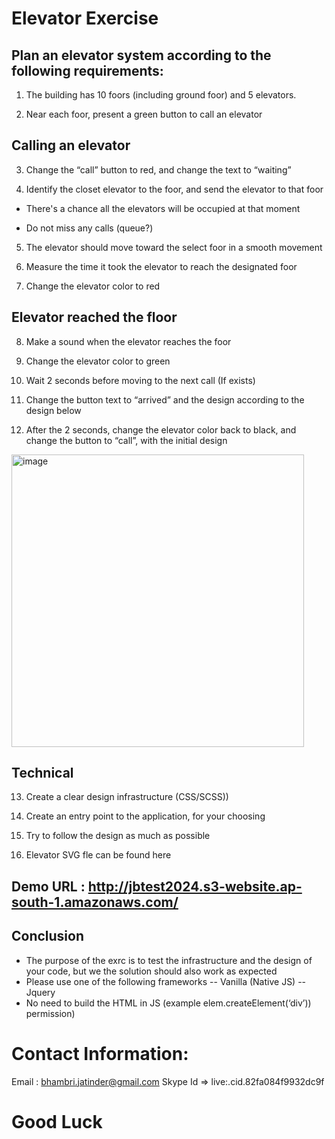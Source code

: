 # Elevator Exercise

## Plan an elevator system according to the following requirements:

1.	The building has 10 foors (including ground foor) and 5 elevators.

2.	Near each foor, present a green button to call an elevator

## Calling an elevator

3.	Change the “call” button to red, and change the text to “waiting”

4.	Identify the closet elevator to the foor, and send the elevator to that foor

 - There's a chance all the elevators will be occupied at that moment

 - Do not miss any calls (queue?)

5.	The elevator should move toward the select foor in a smooth movement

6.	Measure the time it took the elevator to reach the designated foor

7.	Change the elevator color to red


## Elevator reached the floor

8.	Make a sound when the elevator reaches the foor

9.	Change the elevator color to green

10.	Wait 2 seconds before moving to the next call (If exists)

11.	Change the button text to “arrived” and the design according to the design below

12.	After the 2 seconds, change the elevator color back to black, and change the button to “call”, with the initial design 


<img width="468" alt="image" src="https://github.com/user-attachments/assets/57776ea9-be75-48be-a3fb-aaf07a2066bd">


## Technical

13.	Create a clear design infrastructure (CSS/SCSS))

14.	Create an entry point to the application, for your choosing

15.	Try to follow the design as much as possible

16.	Elevator SVG fle can be found here

## Demo URL : http://jbtest2024.s3-website.ap-south-1.amazonaws.com/

## Conclusion

- The purpose of the exrc is to test the infrastructure and the design of your code, but we the solution should also work as expected
- Please use one of the following frameworks
-- Vanilla (Native JS)
-- Jquery
- No need to build the HTML in JS (example elem.createElement(‘div’)) permission)

# Contact Information:

Email : bhambri.jatinder@gmail.com
Skype Id => live:.cid.82fa084f9932dc9f  

# Good Luck
